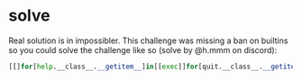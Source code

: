 # solve

Real solution is in impossibler. This challenge was missing a ban on builtins so you could solve the challenge like so (solve by @h.mmm on discord):

```py
[[]for[help.__class__.__getitem__]in[[exec]]for[quit.__class__.__getitem__]in[[input]]][help[quit[[]]]]
```